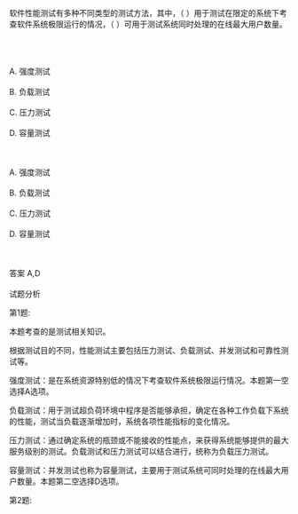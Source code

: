 <div class="detail lh2"><p>软件性能测试有多种不同类型的测试方法，其中，（  ）用于测试在限定的系统下考查软件系统极限运行的情况，（  ）可用于测试系统同时处理的在线最大用户数量。<br/><br/></p><br/><br/>A. 强度测试<br/><br/>B. 负载测试<br/><br/>C. 压力测试<br/><br/>D. 容量测试<br/><br/><br/><br/>A. 强度测试<br/><br/>B. 负载测试<br/><br/>C. 压力测试<br/><br/>D. 容量测试<br/><br/><br/><br/>答案 A,D<br/><br/>试题分析<br/><p>第1题:</p><p>本题考查的是测试相关知识。</p><p>根据测试目的不同，性能测试主要包括压力测试、负载测试、并发测试和可靠性测试等。</p><p>强度测试：是在系统资源特别低的情况下考查软件系统极限运行情况。本题第一空选择A选项。</p><p>负载测试：用于测试超负荷环境中程序是否能够承担，确定在各种工作负载下系统的性能，测试当负载逐渐增加时，系统各项性能指标的变化情况。</p><p>压力测试：通过确定系统的瓶颈或不能接收的性能点，来获得系统能够提供的最大服务级别的测试。负载测试和压力测试可以结合进行，统称为负载压力测试。</p><p>容量测试：并发测试也称为容量测试，主要用于测试系统可同时处理的在线最大用户数量。本题第二空选择D选项。</p><p>第2题:</p><p><br/></p></div>
